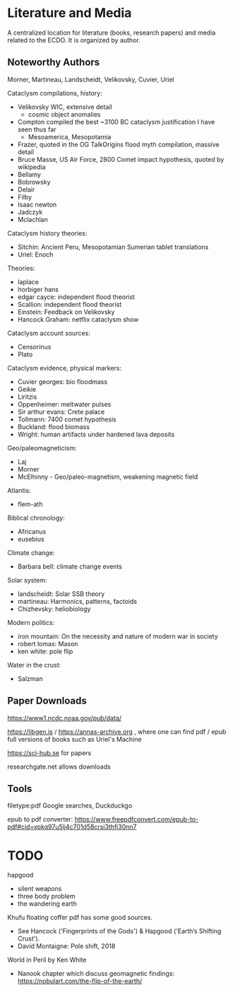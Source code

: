 # Literature and Media

A centralized location for literature (books, research papers) and media related to the ECDO. It is organized by author.

## Noteworthy Authors

Morner, Martineau, Landscheidt, Velikovsky, Cuvier, Uriel

Cataclysm compilations, history:
- Velikovsky WIC, extensive detail
	- cosmic object anomalies
- Compton compiled the best ~3100 BC cataclysm justification I have seen thus far
	- Mesoamerica, Mesopotamia
- Frazer, quoted in the OG TalkOrigins flood myth compilation, massive detail
- Bruce Masse, US Air Force, 2800 Comet impact hypothesis, quoted by wikipedia
- Bellamy
- Bobrowsky
- Delair
- Filby
- Isaac newton
- Jadczyk
- Mclachlan

Cataclysm history theories:
- Sitchin: Ancient Peru, Mesopotamian Sumerian tablet translations
- Uriel: Enoch

Theories:
- laplace
- horbiger hans
- edgar cayce: independent flood theorist
- Scallion: independent flood theorist
- Einstein: Feedback on Velikovsky
- Hancock Graham: netflix cataclysm show

Cataclysm account sources:
- Censorinus
- Plato

Cataclysm evidence, physical markers:
- Cuvier georges: bio floodmass
- Geikie
- Liritzis
- Oppenheimer: meltwater pulses
- Sir arthur evans: Crete palace
- Tollmann: 7400 comet hypothesis
- Buckland: flood biomass
- Wright: human artifacts under hardened lava deposits

Geo/paleomagneticism:
- Laj
- Morner
- McElhinny - Geo/paleo-magnetism, weakening magnetic field

Atlantis:
- flem-ath

Biblical chronology:
- Africanus
- eusebius

Climate change:
- Barbara bell: climate change events

Solar system:
- landscheidt: Solar SSB theory
- martineau: Harmonics, patterns, factoids
- Chizhevsky: heliobiology

Modern politics:
- iron mountain: On the necessity and nature of modern war in society
- robert lomas: Mason
- ken white: pole flip

Water in the crust:
- Salzman

## Paper Downloads

https://www1.ncdc.noaa.gov/pub/data/

https://libgen.is / https://annas-archive.org , where one can find pdf / epub full versions of books such as Uriel's Machine

https://sci-hub.se for papers

researchgate.net allows downloads

## Tools

filetype:pdf Google searches, Duckduckgo

epub to pdf converter: https://www.freepdfconvert.com/epub-to-pdf#cid=xpkq97u5lj4c701d58crsi3thfj30nn7

# TODO

hapgood

- silent weapons
- three body problem
- the wandering earth

Khufu floating coffer pdf has some good sources.
- See Hancock ('Fingerprints of the Gods') & Hapgood ('Earth’s Shifting Crust').
- David Montaigne: Pole shift, 2018

World in Peril by Ken White
- Nanook chapter which discuss geomagnetic findings: https://nobulart.com/the-flip-of-the-earth/